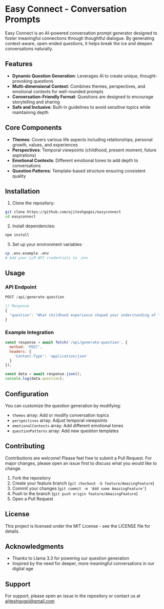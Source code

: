 # Easy Connect - Conversation Prompts

Easy Connect is an AI-powered conversation prompt generator designed to foster meaningful connections through thoughtful dialogue. By generating context-aware, open-ended questions, it helps break the ice and deepen conversations naturally.

## Features

- **Dynamic Question Generation**: Leverages AI to create unique, thought-provoking questions
- **Multi-dimensional Context**: Combines themes, perspectives, and emotional contexts for well-rounded prompts
- **Conversation-Friendly Format**: Questions are designed to encourage storytelling and sharing
- **Safe and Inclusive**: Built-in guidelines to avoid sensitive topics while maintaining depth

## Core Components

- **Themes**: Covers various life aspects including relationships, personal growth, values, and experiences
- **Perspectives**: Temporal viewpoints (childhood, present moment, future aspirations)
- **Emotional Contexts**: Different emotional tones to add depth to conversations
- **Question Patterns**: Template-based structure ensuring consistent quality

## Installation

1. Clone the repository:
```bash
git clone https://github.com/ajiteshgogoi/easyconnect
cd easyconnect
```

2. Install dependencies:
```bash
npm install
```

3. Set up your environment variables:
```bash
cp .env.example .env
# Add your LLM API credentials to .env
```

## Usage

### API Endpoint

```javascript
POST /api/generate-question

// Response
{
  "question": "What childhood experience shaped your understanding of trust in relationships?"
}
```

### Example Integration

```javascript
const response = await fetch('/api/generate-question', {
  method: 'POST',
  headers: {
    'Content-Type': 'application/json'
  }
});

const data = await response.json();
console.log(data.question);
```

## Configuration

You can customize the question generation by modifying:
- `themes` array: Add or modify conversation topics
- `perspectives` array: Adjust temporal viewpoints
- `emotionalContexts` array: Add different emotional tones
- `questionPatterns` array: Add new question templates

## Contributing

Contributions are welcome! Please feel free to submit a Pull Request. For major changes, please open an issue first to discuss what you would like to change.

1. Fork the repository
2. Create your feature branch (`git checkout -b feature/AmazingFeature`)
3. Commit your changes (`git commit -m 'Add some AmazingFeature'`)
4. Push to the branch (`git push origin feature/AmazingFeature`)
5. Open a Pull Request

## License

This project is licensed under the MIT License - see the LICENSE file for details.

## Acknowledgments

- Thanks to Llama 3.3 for powering our question generation
- Inspired by the need for deeper, more meaningful conversations in our digital age

## Support

For support, please open an issue in the repository or contact us at ajiteshgogoi@gmail.com